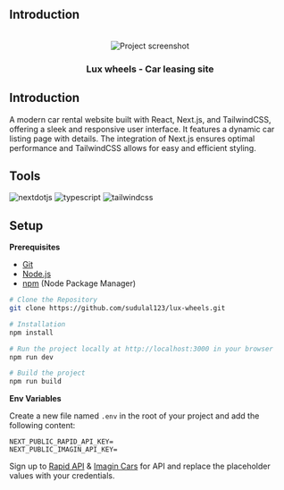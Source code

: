 ## <a>Introduction</a>

<div align="center">
  <br />
    <a>
      <img src="https://github.com/sudulal123/lux-wheels/assets/86375908/7c95a785-53c9-4ea0-b05e-1c11df4e940a" alt="Project screenshot">
    </a>
  <br />

  <h3 align="center">Lux wheels - Car leasing site</h3>
</div>

## <a>Introduction</a>

A modern car rental website built with React, Next.js, and TailwindCSS, offering a sleek and responsive user interface. It features a dynamic car listing page with details. The integration of Next.js ensures optimal performance and TailwindCSS allows for easy and efficient styling.

## <a>Tools</a>

  <img src="https://img.shields.io/badge/-Next_JS-black?style=for-the-badge&logoColor=white&logo=nextdotjs&color=000000" alt="nextdotjs" />
  <img src="https://img.shields.io/badge/-TypeScript-black?style=for-the-badge&logoColor=white&logo=typescript&color=3178C6" alt="typescript" />
  <img src="https://img.shields.io/badge/-Tailwind_CSS-black?style=for-the-badge&logoColor=white&logo=tailwindcss&color=06B6D4" alt="tailwindcss" />

## <a>Setup</a>

**Prerequisites**

- [Git](https://git-scm.com/)
- [Node.js](https://nodejs.org/en)
- [npm](https://www.npmjs.com/) (Node Package Manager)

```bash
# Clone the Repository
git clone https://github.com/sudulal123/lux-wheels.git

# Installation
npm install

# Run the project locally at http://localhost:3000 in your browser
npm run dev

# Build the project
npm run build
```

**Env Variables**

Create a new file named `.env` in the root of your project and add the following content:

```env
NEXT_PUBLIC_RAPID_API_KEY=
NEXT_PUBLIC_IMAGIN_API_KEY=
```

Sign up to [Rapid API](https://rapidapi.com/hub) & [Imagin Cars](https://www.imagin.studio/solutions/api) for API and replace the placeholder values with your credentials.
